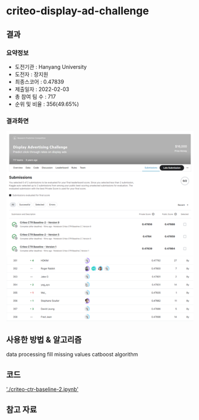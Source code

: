 # criteo-display-ad-challenge

## 결과

### 요약정보

- 도전기관 : Hanyang University
- 도전자 : 장지원
- 최종스코어 : 0.47839
- 제출일자 : 2022-02-03
- 총 참여 팀 수 : 717
- 순위 및 비율 : 356(49.65%)

### 결과화면

![leaderboard](./img/score.png)
![leaderboard](./img/leaderboard.png)

## 사용한 방법 & 알고리즘
data processing
fill missing values
catboost algorithm


## 코드
['./criteo-ctr-baseline-2.ipynb'](./criteo-ctr-baseline-2.ipynb)

## 참고 자료
